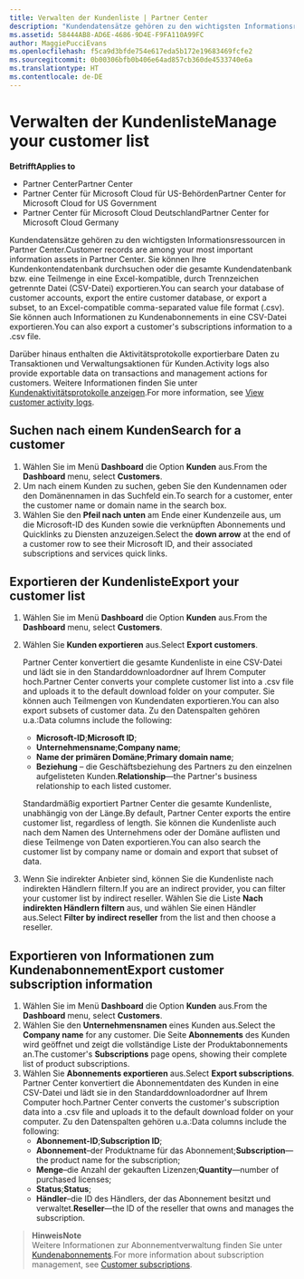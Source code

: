 ```yaml
---
title: Verwalten der Kundenliste | Partner Center
description: "Kundendatensätze gehören zu den wichtigsten Informationsressourcen in Partner Center."
ms.assetid: 58444AB8-AD6E-4686-9D4E-F9FA110A99FC
author: MaggiePucciEvans
ms.openlocfilehash: f5ca9d3bfde754e617eda5b172e19683469fcfe2
ms.sourcegitcommit: 0b00306bfb0b406e64ad857cb360de4533740e6a
ms.translationtype: HT
ms.contentlocale: de-DE
---
```

# <a name="manage-your-customer-list"></a><span data-ttu-id="cc68c-103">Verwalten der Kundenliste</span><span class="sxs-lookup"><span data-stu-id="cc68c-103">Manage your customer list</span></span>

**<span data-ttu-id="cc68c-104">Betrifft</span><span class="sxs-lookup"><span data-stu-id="cc68c-104">Applies to</span></span>**

-  <span data-ttu-id="cc68c-105">Partner Center</span><span class="sxs-lookup"><span data-stu-id="cc68c-105">Partner Center</span></span>
-  <span data-ttu-id="cc68c-106">Partner Center für Microsoft Cloud für US-Behörden</span><span class="sxs-lookup"><span data-stu-id="cc68c-106">Partner Center for Microsoft Cloud for US Government</span></span>
-  <span data-ttu-id="cc68c-107">Partner Center für Microsoft Cloud Deutschland</span><span class="sxs-lookup"><span data-stu-id="cc68c-107">Partner Center for Microsoft Cloud Germany</span></span>

<span data-ttu-id="cc68c-108">Kundendatensätze gehören zu den wichtigsten Informationsressourcen in Partner Center.</span><span class="sxs-lookup"><span data-stu-id="cc68c-108">Customer records are among your most important information assets in Partner Center.</span></span> <span data-ttu-id="cc68c-109">Sie können Ihre Kundenkontendatenbank durchsuchen oder die gesamte Kundendatenbank bzw. eine Teilmenge in eine Excel-kompatible, durch Trennzeichen getrennte Datei (CSV-Datei) exportieren.</span><span class="sxs-lookup"><span data-stu-id="cc68c-109">You can search your database of customer accounts, export the entire customer database, or export a subset, to an Excel-compatible comma-separated value file format (.csv).</span></span> <span data-ttu-id="cc68c-110">Sie können auch Informationen zu Kundenabonnements in eine CSV-Datei exportieren.</span><span class="sxs-lookup"><span data-stu-id="cc68c-110">You can also export a customer's subscriptions information to a .csv file.</span></span>

<span data-ttu-id="cc68c-111">Darüber hinaus enthalten die Aktivitätsprotokolle exportierbare Daten zu Transaktionen und Verwaltungsaktionen für Kunden.</span><span class="sxs-lookup"><span data-stu-id="cc68c-111">Activity logs also provide exportable data on transactions and management actions for customers.</span></span> <span data-ttu-id="cc68c-112">Weitere Informationen finden Sie unter [Kundenaktivitätsprotokolle anzeigen](activity-logs.md).</span><span class="sxs-lookup"><span data-stu-id="cc68c-112">For more information, see [View customer activity logs](activity-logs.md).</span></span>


## <a name="search-for-a-customer"></a><span data-ttu-id="cc68c-113">Suchen nach einem Kunden</span><span class="sxs-lookup"><span data-stu-id="cc68c-113">Search for a customer</span></span>

1.  <span data-ttu-id="cc68c-114">Wählen Sie im Menü **Dashboard** die Option **Kunden** aus.</span><span class="sxs-lookup"><span data-stu-id="cc68c-114">From the **Dashboard** menu, select **Customers**.</span></span>
2.  <span data-ttu-id="cc68c-115">Um nach einem Kunden zu suchen, geben Sie den Kundennamen oder den Domänennamen in das Suchfeld ein.</span><span class="sxs-lookup"><span data-stu-id="cc68c-115">To search for a customer, enter the customer name or domain name in the search box.</span></span>
3.  <span data-ttu-id="cc68c-116">Wählen Sie den **Pfeil nach unten** am Ende einer Kundenzeile aus, um die Microsoft-ID des Kunden sowie die verknüpften Abonnements und Quicklinks zu Diensten anzuzeigen.</span><span class="sxs-lookup"><span data-stu-id="cc68c-116">Select the **down arrow** at the end of a customer row to see their Microsoft ID, and their associated subscriptions and services quick links.</span></span>


## <a name="export-your-customer-list"></a><span data-ttu-id="cc68c-117">Exportieren der Kundenliste</span><span class="sxs-lookup"><span data-stu-id="cc68c-117">Export your customer list</span></span>

1.  <span data-ttu-id="cc68c-118">Wählen Sie im Menü **Dashboard** die Option **Kunden** aus.</span><span class="sxs-lookup"><span data-stu-id="cc68c-118">From the **Dashboard** menu, select **Customers**.</span></span>
2.  <span data-ttu-id="cc68c-119">Wählen Sie **Kunden exportieren** aus.</span><span class="sxs-lookup"><span data-stu-id="cc68c-119">Select **Export customers**.</span></span>

    <span data-ttu-id="cc68c-120">Partner Center konvertiert die gesamte Kundenliste in eine CSV-Datei und lädt sie in den Standarddownloadordner auf Ihrem Computer hoch.</span><span class="sxs-lookup"><span data-stu-id="cc68c-120">Partner Center converts your complete customer list into a .csv file and uploads it to the default download folder on your computer.</span></span> <span data-ttu-id="cc68c-121">Sie können auch Teilmengen von Kundendaten exportieren.</span><span class="sxs-lookup"><span data-stu-id="cc68c-121">You can also export subsets of customer data.</span></span> <span data-ttu-id="cc68c-122">Zu den Datenspalten gehören u.a.:</span><span class="sxs-lookup"><span data-stu-id="cc68c-122">Data columns include the following:</span></span>

    -   <span data-ttu-id="cc68c-123">**Microsoft-ID**;</span><span class="sxs-lookup"><span data-stu-id="cc68c-123">**Microsoft ID**;</span></span>
    -   <span data-ttu-id="cc68c-124">**Unternehmensname**;</span><span class="sxs-lookup"><span data-stu-id="cc68c-124">**Company name**;</span></span>
    -   <span data-ttu-id="cc68c-125">**Name der primären Domäne**;</span><span class="sxs-lookup"><span data-stu-id="cc68c-125">**Primary domain name**;</span></span>
    -   <span data-ttu-id="cc68c-126">**Beziehung** – die Geschäftsbeziehung des Partners zu den einzelnen aufgelisteten Kunden.</span><span class="sxs-lookup"><span data-stu-id="cc68c-126">**Relationship**—the Partner's business relationship to each listed customer.</span></span>

    <span data-ttu-id="cc68c-127">Standardmäßig exportiert Partner Center die gesamte Kundenliste, unabhängig von der Länge.</span><span class="sxs-lookup"><span data-stu-id="cc68c-127">By default, Partner Center exports the entire customer list, regardless of length.</span></span> <span data-ttu-id="cc68c-128">Sie können die Kundenliste auch nach dem Namen des Unternehmens oder der Domäne auflisten und diese Teilmenge von Daten exportieren.</span><span class="sxs-lookup"><span data-stu-id="cc68c-128">You can also search the customer list by company name or domain and export that subset of data.</span></span>

3.  <span data-ttu-id="cc68c-129">Wenn Sie indirekter Anbieter sind, können Sie die Kundenliste nach indirekten Händlern filtern.</span><span class="sxs-lookup"><span data-stu-id="cc68c-129">If you are an indirect provider, you can filter your customer list by indirect reseller.</span></span> <span data-ttu-id="cc68c-130">Wählen Sie die Liste **Nach indirekten Händlern filtern** aus, und wählen Sie einen Händler aus.</span><span class="sxs-lookup"><span data-stu-id="cc68c-130">Select **Filter by indirect reseller** from the list and then choose a reseller.</span></span>


## <a name="export-customer-subscription-information"></a><span data-ttu-id="cc68c-131">Exportieren von Informationen zum Kundenabonnement</span><span class="sxs-lookup"><span data-stu-id="cc68c-131">Export customer subscription information</span></span>

1.  <span data-ttu-id="cc68c-132">Wählen Sie im Menü **Dashboard** die Option **Kunden** aus.</span><span class="sxs-lookup"><span data-stu-id="cc68c-132">From the **Dashboard** menu, select **Customers**.</span></span>
2.  <span data-ttu-id="cc68c-133">Wählen Sie den **Unternehmensnamen** eines Kunden aus.</span><span class="sxs-lookup"><span data-stu-id="cc68c-133">Select the **Company name** for any customer.</span></span> <span data-ttu-id="cc68c-134">Die Seite **Abonnements** des Kunden wird geöffnet und zeigt die vollständige Liste der Produktabonnements an.</span><span class="sxs-lookup"><span data-stu-id="cc68c-134">The customer's **Subscriptions** page opens, showing their complete list of product subscriptions.</span></span>
3.  <span data-ttu-id="cc68c-135">Wählen Sie **Abonnements exportieren** aus.</span><span class="sxs-lookup"><span data-stu-id="cc68c-135">Select **Export subscriptions**.</span></span> <span data-ttu-id="cc68c-136">Partner Center konvertiert die Abonnementdaten des Kunden in eine CSV-Datei und lädt sie in den Standarddownloadordner auf Ihrem Computer hoch.</span><span class="sxs-lookup"><span data-stu-id="cc68c-136">Partner Center converts the customer's subscription data into a .csv file and uploads it to the default download folder on your computer.</span></span> <span data-ttu-id="cc68c-137">Zu den Datenspalten gehören u.a.:</span><span class="sxs-lookup"><span data-stu-id="cc68c-137">Data columns include the following:</span></span>
    -   <span data-ttu-id="cc68c-138">**Abonnement-ID**;</span><span class="sxs-lookup"><span data-stu-id="cc68c-138">**Subscription ID**;</span></span>
    -   <span data-ttu-id="cc68c-139">**Abonnement**–der Produktname für das Abonnement;</span><span class="sxs-lookup"><span data-stu-id="cc68c-139">**Subscription**—the product name for the subscription;</span></span>
    -   <span data-ttu-id="cc68c-140">**Menge**–die Anzahl der gekauften Lizenzen;</span><span class="sxs-lookup"><span data-stu-id="cc68c-140">**Quantity**—number of purchased licenses;</span></span>
    -   <span data-ttu-id="cc68c-141">**Status**;</span><span class="sxs-lookup"><span data-stu-id="cc68c-141">**Status**;</span></span>
    -   <span data-ttu-id="cc68c-142">**Händler**–die ID des Händlers, der das Abonnement besitzt und verwaltet.</span><span class="sxs-lookup"><span data-stu-id="cc68c-142">**Reseller**—the ID of the reseller that owns and manages the subscription.</span></span>

>**<span data-ttu-id="cc68c-143">Hinweis</span><span class="sxs-lookup"><span data-stu-id="cc68c-143">Note</span></span>**<br>
<span data-ttu-id="cc68c-144">Weitere Informationen zur Abonnementverwaltung finden Sie unter [Kundenabonnements](customer-subscriptions.md).</span><span class="sxs-lookup"><span data-stu-id="cc68c-144">For more information about subscription management, see [Customer subscriptions](customer-subscriptions.md).</span></span>

     

 

 



